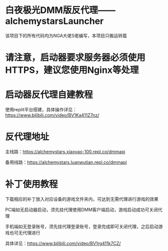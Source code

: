 # 白夜极光DMM版反代理——alchemystarsLauncher
该项目下的所有代码均为NGA大佬S佬编写，本项目只搬运转载

# 请注意，启动器要求服务器必须使用HTTPS，建议您使用Nginx等处理

# 启动器反代理自建教程
使用replit平台搭建，具体操作详见：https://www.bilibili.com/video/BV1Ka411Z7nz/

# 反代理地址
主线路：https://alchemystars.xiaoyao-100.repl.co/dmmapi

备用线路：https://alchemystars.luanwutian.repl.co/dmmapi

# 补丁使用教程
下载相应的补丁放入对应设备的游戏文件夹内，可达到无需代理进行游戏的效果

PC端如无启动器启动，须先挂代理使用DMM客户端启动，游戏启动成功可关闭代理

手机端如无登录账号，须先挂代理登录账号，登录完成即可关闭代理，之后启动游戏也可无代理进行

具体详见：https://www.bilibili.com/video/BV1rg411k7CZ/

